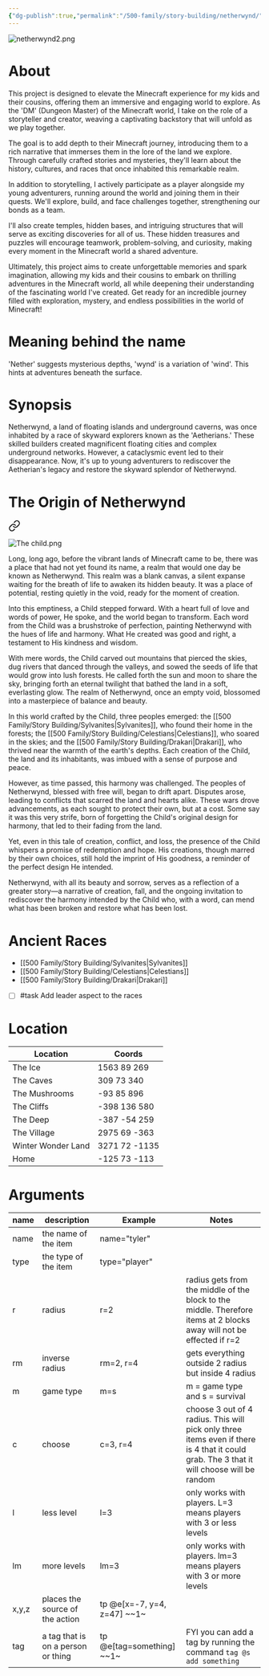 ```yaml
---
{"dg-publish":true,"permalink":"/500-family/story-building/netherwynd/"}
---
```


![netherwynd2.png](/img/user/104%20Attachments/netherwynd2.png)
# About
This project is designed to elevate the Minecraft experience for my kids and their cousins, offering them an immersive and engaging world to explore. As the 'DM' (Dungeon Master) of the Minecraft world, I take on the role of a storyteller and creator, weaving a captivating backstory that will unfold as we play together.

The goal is to add depth to their Minecraft journey, introducing them to a rich narrative that immerses them in the lore of the land we explore. Through carefully crafted stories and mysteries, they'll learn about the history, cultures, and races that once inhabited this remarkable realm.

In addition to storytelling, I actively participate as a player alongside my young adventurers, running around the world and joining them in their quests. We'll explore, build, and face challenges together, strengthening our bonds as a team.

I'll also create temples, hidden bases, and intriguing structures that will serve as exciting discoveries for all of us. These hidden treasures and puzzles will encourage teamwork, problem-solving, and curiosity, making every moment in the Minecraft world a shared adventure.

Ultimately, this project aims to create unforgettable memories and spark imagination, allowing my kids and their cousins to embark on thrilling adventures in the Minecraft world, all while deepening their understanding of the fascinating world I've created. Get ready for an incredible journey filled with exploration, mystery, and endless possibilities in the world of Minecraft!
# Meaning behind the name
'Nether' suggests mysterious depths, 'wynd' is a variation of 'wind'. This hints at adventures beneath the surface.

# Synopsis
Netherwynd, a land of floating islands and underground caverns, was once inhabited by a race of skyward explorers known as the 'Aetherians.' These skilled builders created magnificent floating cities and complex underground networks. However, a cataclysmic event led to their disappearance. Now, it's up to young adventurers to rediscover the Aetherian's legacy and restore the skyward splendor of Netherwynd.


# The Origin of Netherwynd

<div class="transclusion internal-embed is-loaded"><a class="markdown-embed-link" href="/500-family/story-building/netherwynd-the-origin-of-netherwynd/" aria-label="Open link"><svg xmlns="http://www.w3.org/2000/svg" width="24" height="24" viewBox="0 0 24 24" fill="none" stroke="currentColor" stroke-width="2" stroke-linecap="round" stroke-linejoin="round" class="svg-icon lucide-link"><path d="M10 13a5 5 0 0 0 7.54.54l3-3a5 5 0 0 0-7.07-7.07l-1.72 1.71"></path><path d="M14 11a5 5 0 0 0-7.54-.54l-3 3a5 5 0 0 0 7.07 7.07l1.71-1.71"></path></svg></a><div class="markdown-embed">





![The child.png](/img/user/104%20Attachments/The%20child.png)

Long, long ago, before the vibrant lands of Minecraft came to be, there was a place that had not yet found its name, a realm that would one day be known as Netherwynd. This realm was a blank canvas, a silent expanse waiting for the breath of life to awaken its hidden beauty. It was a place of potential, resting quietly in the void, ready for the moment of creation.

Into this emptiness, a Child stepped forward. With a heart full of love and words of power, He spoke, and the world began to transform. Each word from the Child was a brushstroke of perfection, painting Netherwynd with the hues of life and harmony. What He created was good and right, a testament to His kindness and wisdom.

With mere words, the Child carved out mountains that pierced the skies, dug rivers that danced through the valleys, and sowed the seeds of life that would grow into lush forests. He called forth the sun and moon to share the sky, bringing forth an eternal twilight that bathed the land in a soft, everlasting glow. The realm of Netherwynd, once an empty void, blossomed into a masterpiece of balance and beauty.

In this world crafted by the Child, three peoples emerged: the [[500 Family/Story Building/Sylvanites\|Sylvanites]], who found their home in the forests; the [[500 Family/Story Building/Celestians\|Celestians]], who soared in the skies; and the [[500 Family/Story Building/Drakari\|Drakari]], who thrived near the warmth of the earth's depths. Each creation of the Child, the land and its inhabitants, was imbued with a sense of purpose and peace.

However, as time passed, this harmony was challenged. The peoples of Netherwynd, blessed with free will, began to drift apart. Disputes arose, leading to conflicts that scarred the land and hearts alike. These wars drove advancements, as each sought to protect their own, but at a cost. Some say it was this very strife, born of forgetting the Child's original design for harmony, that led to their fading from the land.

Yet, even in this tale of creation, conflict, and loss, the presence of the Child whispers a promise of redemption and hope. His creations, though marred by their own choices, still hold the imprint of His goodness, a reminder of the perfect design He intended.

Netherwynd, with all its beauty and sorrow, serves as a reflection of a greater story—a narrative of creation, fall, and the ongoing invitation to rediscover the harmony intended by the Child who, with a word, can mend what has been broken and restore what has been lost.

</div></div>


# Ancient Races
- [[500 Family/Story Building/Sylvanites\|Sylvanites]]
- [[500 Family/Story Building/Celestians\|Celestians]]
- [[500 Family/Story Building/Drakari\|Drakari]]

- [ ] #task Add leader aspect to the races

# Location 
| Location | Coords |
| ---- | ---- |
| The Ice | 1563 89 269 |
| The Caves | 309 73 340 |
| The Mushrooms | -93 85 896 |
| The Cliffs | -398 136 580 |
| The Deep | -387 -54 259 |
| The Village | 2975 69 -363 |
| Winter Wonder Land | 3271 72 -1135 |
| Home | -125 73 -113 |

# Arguments
| name | description | Example | Notes |
| ---- | ---- | ---- | ---- |
| name | the name of the item | name="tyler" |  |
| type | the type of the item | type="player" |  |
| r | radius | r=2 | radius gets from the middle of the block to the middle. Therefore items at 2 blocks away will not be effected if r=2 |
| rm | inverse radius | rm=2, r=4 | gets everything outside 2 radius but inside 4 radius |
| m | game type | m=s | m = game type and s = survival |
| c | choose | c=3, r=4 | choose 3 out of 4 radius. This will pick only three items even if there is 4 that it could grab. The 3 that it will choose will be random |
| l | less level | l=3 | only works with players. L=3 means players with 3 or less levels |
| lm | more levels | lm=3 | only works with players. lm=3 means players with 3 or more levels |
| x,y,z | places the source of the action | tp @e[x=-7, y=4, z=47] \~\~1\~ |  |
| tag | a tag that is on a person or thing | tp @e[tag=something] \~\~1\~ | FYI you can add a tag by running the command `tag @s add something` |
